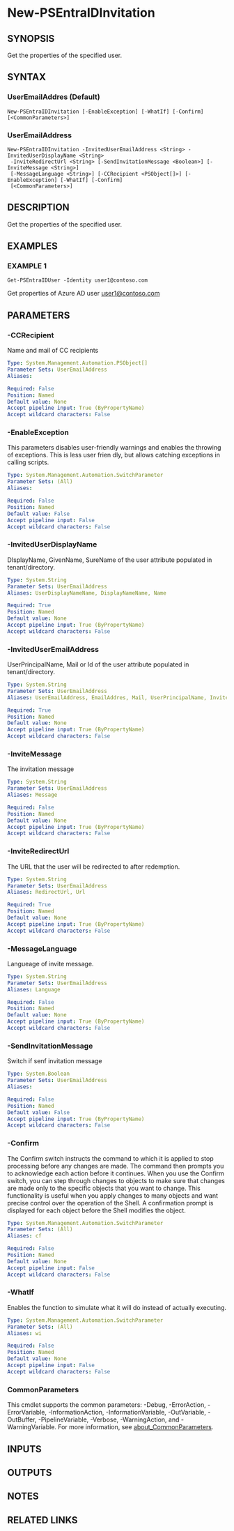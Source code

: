 ﻿---
external help file: PSMicrosoftEntraID-help.xml
Module Name: PSMicrosoftEntraID
online version:
schema: 2.0.0
---

# New-PSEntraIDInvitation

## SYNOPSIS
Get the properties of the specified user.

## SYNTAX

### UserEmailAddres (Default)
```
New-PSEntraIDInvitation [-EnableException] [-WhatIf] [-Confirm] [<CommonParameters>]
```

### UserEmailAddress
```
New-PSEntraIDInvitation -InvitedUserEmailAddress <String> -InvitedUserDisplayName <String>
 -InviteRedirectUrl <String> [-SendInvitationMessage <Boolean>] [-InviteMessage <String>]
 [-MessageLanguage <String>] [-CCRecipient <PSObject[]>] [-EnableException] [-WhatIf] [-Confirm]
 [<CommonParameters>]
```

## DESCRIPTION
Get the properties of the specified user.

## EXAMPLES

### EXAMPLE 1
```
Get-PSEntraIDUser -Identity user1@contoso.com
```

Get properties of Azure AD user user1@contoso.com

## PARAMETERS

### -CCRecipient
Name and mail of CC recipients

```yaml
Type: System.Management.Automation.PSObject[]
Parameter Sets: UserEmailAddress
Aliases:

Required: False
Position: Named
Default value: None
Accept pipeline input: True (ByPropertyName)
Accept wildcard characters: False
```

### -EnableException
This parameters disables user-friendly warnings and enables the throwing of exceptions.
This is less user frien
dly, but allows catching exceptions in calling scripts.

```yaml
Type: System.Management.Automation.SwitchParameter
Parameter Sets: (All)
Aliases:

Required: False
Position: Named
Default value: False
Accept pipeline input: False
Accept wildcard characters: False
```

### -InvitedUserDisplayName
DIsplayName, GivenName, SureName of the user attribute populated in tenant/directory.

```yaml
Type: System.String
Parameter Sets: UserEmailAddress
Aliases: UserDisplayNameName, DisplayNameName, Name

Required: True
Position: Named
Default value: None
Accept pipeline input: True (ByPropertyName)
Accept wildcard characters: False
```

### -InvitedUserEmailAddress
UserPrincipalName, Mail or Id of the user attribute populated in tenant/directory.

```yaml
Type: System.String
Parameter Sets: UserEmailAddress
Aliases: UserEmailAddress, EmailAddres, Mail, UserPrincipalName, InvitedUserPrincipalName

Required: True
Position: Named
Default value: None
Accept pipeline input: True (ByPropertyName)
Accept wildcard characters: False
```

### -InviteMessage
The invitation message

```yaml
Type: System.String
Parameter Sets: UserEmailAddress
Aliases: Message

Required: False
Position: Named
Default value: None
Accept pipeline input: True (ByPropertyName)
Accept wildcard characters: False
```

### -InviteRedirectUrl
The URL that the user will be redirected to after redemption.

```yaml
Type: System.String
Parameter Sets: UserEmailAddress
Aliases: RedirectUrl, Url

Required: True
Position: Named
Default value: None
Accept pipeline input: True (ByPropertyName)
Accept wildcard characters: False
```

### -MessageLanguage
Langueage of invite message.

```yaml
Type: System.String
Parameter Sets: UserEmailAddress
Aliases: Language

Required: False
Position: Named
Default value: None
Accept pipeline input: True (ByPropertyName)
Accept wildcard characters: False
```

### -SendInvitationMessage
Switch if senf invitation message

```yaml
Type: System.Boolean
Parameter Sets: UserEmailAddress
Aliases:

Required: False
Position: Named
Default value: False
Accept pipeline input: True (ByPropertyName)
Accept wildcard characters: False
```

### -Confirm
The Confirm switch instructs the command to which it is applied to stop processing before any changes are made.
The command then prompts you to acknowledge each action before it continues.
When you use the Confirm switch, you can step through changes to objects to make sure that changes are made only to the specific objects that you want to change.
This functionality is useful when you apply changes to many objects and want precise control over the operation of the Shell.
A confirmation prompt is displayed for each object before the Shell modifies the object.

```yaml
Type: System.Management.Automation.SwitchParameter
Parameter Sets: (All)
Aliases: cf

Required: False
Position: Named
Default value: None
Accept pipeline input: False
Accept wildcard characters: False
```

### -WhatIf
Enables the function to simulate what it will do instead of actually executing.

```yaml
Type: System.Management.Automation.SwitchParameter
Parameter Sets: (All)
Aliases: wi

Required: False
Position: Named
Default value: None
Accept pipeline input: False
Accept wildcard characters: False
```

### CommonParameters
This cmdlet supports the common parameters: -Debug, -ErrorAction, -ErrorVariable, -InformationAction, -InformationVariable, -OutVariable, -OutBuffer, -PipelineVariable, -Verbose, -WarningAction, and -WarningVariable. For more information, see [about_CommonParameters](http://go.microsoft.com/fwlink/?LinkID=113216).

## INPUTS

## OUTPUTS

## NOTES

## RELATED LINKS
